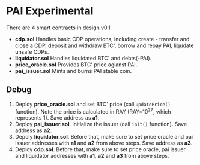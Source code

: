 # PAI Experimental

There are 4 smart contracts in design v0.1

- **cdp.sol** Handles basic CDP operations, including create - transfer and close a CDP, deposit and withdraw BTC', borrow and repay PAI, liqudate unsafe CDPs.
- **liquidator.sol** Handles liquidated BTC' and debts(-PAI).
- **price_oracle.sol** Provides BTC' price agianst PAI.
- **pai_issuer.sol** Mints and burns PAI stable coin. 

## Debug

1. Deploy **price_oracle.sol** and set BTC' price (call ```updatePrice()``` function). Note the price is calculated in RAY (RAY=10<sup>27</sup>, which represents 1). Save address as **a1**.
2. Deploy **pai_issuer.sol**. Initialize the issuer (call ```init()``` function). Save address as **a2**.
3. Depoly **liquidator.sol**. Before that, make sure to set price oracle and pai issuer addresses with **a1** and **a2** from above steps. Save address as **a3**.
4. Deploy **cdp.sol**. Before that, make sure to set price oracle, pai issuer and liquidator addresses with **a1**, **a2** and **a3** from above steps.